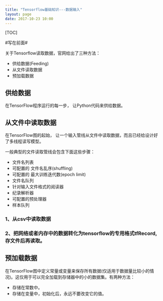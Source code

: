 ```yaml
---
title: "Tensorflow基础知识---数据输入"
layout: page
date: 2017-10-23 10:00
---
```

[TOC]

#写在前面#

关于Tensorflow读取数据，官网给出了三种方法：

- 供给数据(Feeding)
- 从文件读取数据
- 预加载数据

## 供给数据
在TensorFlow程序运行的每一步， 让Python代码来供给数据。

## 从文件中读取数据
在TensorFlow图的起始， 让一个输入管线从文件中读取数据，而且已经给设计好了多线程读写模型。

一般典型的文件读取管线会包含下面这些步骤：

- 文件名列表
- 可配置的 文件名乱序(shuffling)
- 可配置的 最大训练迭代数(epoch limit)
- 文件名队列
- 针对输入文件格式的阅读器
- 纪录解析器
- 可配置的预处理器
- 样本队列

### 1、从csv中读取数据

### 2、把网络或者内存中的数据转化为tensorflow的专用格式tfRecord,存文件后再读取。


## 预加载数据

在TensorFlow图中定义常量或变量来保存所有数据(仅适用于数据量比较小的情况)。这仅用于可以完全加载到存储器中的小的数据集。有两种方法：

- 存储在常数中。
- 存储在变量中，初始化后，永远不要改变它的值。

